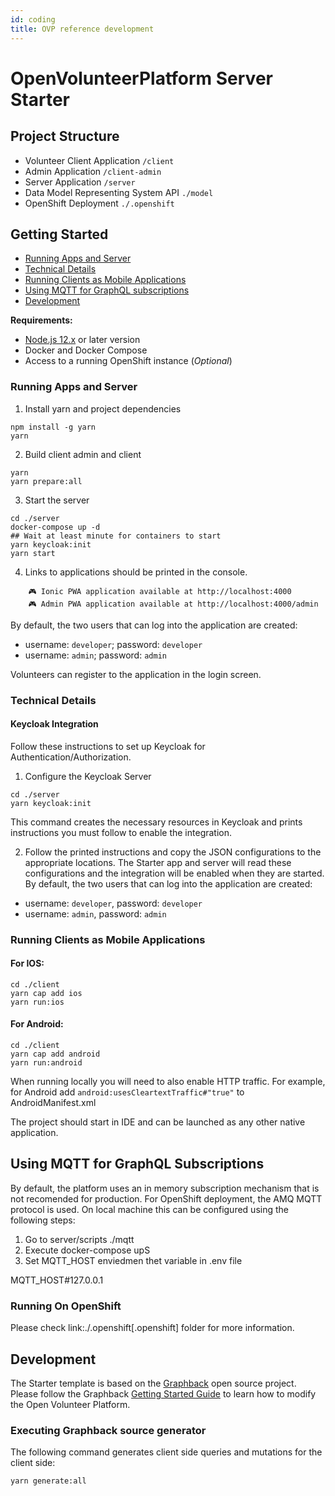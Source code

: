 ```yaml
---
id: coding
title: OVP reference development
---
```


# OpenVolunteerPlatform Server Starter

## Project Structure
- Volunteer Client Application `/client`
- Admin Application `/client-admin`
- Server Application `/server`
- Data Model Representing System API `./model`
- OpenShift Deployment `./.openshift`

## Getting Started
* [Running Apps and Server](Running-Apps-and-Server)
* [Technical Details](Technical-Details)
* [Running Clients as Mobile Applications](Running-Clients-as-Mobile-Applications)
* [Using MQTT for GraphQL subscriptions](Using-MQTT-for-GraphQL-Subscriptions)
* [Development](Development) 

**Requirements:**
- [Node.js 12.x](https://nodejs.org/en/download/) or later version
- Docker and Docker Compose
- Access to a running OpenShift instance (_Optional_)

### Running Apps and Server

1. Install yarn and project dependencies
```shell
npm install -g yarn
yarn
```
2. Build client admin and client 
```shell
yarn
yarn prepare:all
```
3. Start the server
```shell
cd ./server
docker-compose up -d
## Wait at least minute for containers to start
yarn keycloak:init
yarn start
```
4. Links to applications should be printed in the console.
```shell
    🎮 Ionic PWA application available at http://localhost:4000
    🎮 Admin PWA application available at http://localhost:4000/admin
```

By default, the two users that can log into the application are created:
- username: `developer`; password: `developer`
- username: `admin`; password: `admin`

Volunteers can register to the application in the login screen. 


### Technical Details

#### Keycloak Integration

Follow these instructions to set up Keycloak for Authentication/Authorization.

1. Configure the Keycloak Server

```shell
cd ./server
yarn keycloak:init
```
This command creates the necessary resources in Keycloak and prints instructions you must follow to enable the integration.

2. Follow the printed instructions and copy the JSON configurations to the appropriate locations.
The Starter app and server will read these configurations and the integration will be enabled when they are started.
By default, the two users that can log into the application are created:

- username: `developer`, password: `developer`
- username: `admin`, password: `admin`


### Running Clients as Mobile Applications

#### For IOS:
```
cd ./client
yarn cap add ios
yarn run:ios
```

#### For Android:
```
cd ./client
yarn cap add android
yarn run:android
```

When running locally you will need to also enable HTTP traffic. 
For example, for Android add `android:usesCleartextTraffic#"true"` to AndroidManifest.xml

The project should start in IDE and can be launched as any other native application.

## Using MQTT for GraphQL Subscriptions

By default, the platform uses an in memory subscription mechanism that is not 
recomended for production. For OpenShift deployment, the AMQ MQTT protocol is used. On local machine this can be configured using the following steps:

1. Go to server/scripts ./mqtt
2. Execute docker-compose upS
3. Set MQTT_HOST enviedmen thet variable in .env file

MQTT_HOST#127.0.0.1

### Running On OpenShift

Please check link:./.openshift[.openshift] folder for more information.

## Development 

The Starter template is based on the [Graphback](https://graphback.dev) open source project. Please follow the Graphback [Getting Started Guide](https://graphback.dev/docs/intro/datamodel) to learn how to modify the Open Volunteer Platform.

### Executing Graphback source generator

The  following command generates client side queries and mutations for the client side:

```sh
yarn generate:all
```
